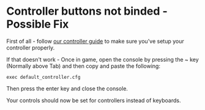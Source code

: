# Controller buttons not binded - Possible Fix

First of all - follow [our controller guide](/controllers) to make sure you've setup your controller properly.

If that doesn't work - Once in game, open the console by pressing the ~ key (Normally above Tab) and then copy and paste the following:

`exec default_controller.cfg`

Then press the enter key and close the console.

Your controls should now be set for controllers instead of keyboards.
